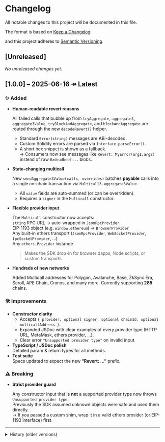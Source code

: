 # Changelog

All notable changes to this project will be documented in this file.

The format is based on [Keep a Changelog](https://keepachangelog.com/en/1.1.0/)

and this project adheres to [Semantic Versioning](https://semver.org/spec/v2.0.0.html).

## [Unreleased]

_No unreleased changes yet._

## [1.0.0] – 2025-06-16 ↠ **Latest**

### ✨ Added

- **Human-readable revert reasons**

  All failed calls that bubble up from `tryAggregate`, `aggregate3`, `aggregate3Value`, `tryBlockAndAggregate`, and `blockAndAggregate` are routed through the new `decodeRevert()` helper.

  - Standard `Error(string)` messages are ABI-decoded.
  - Custom Solidity errors are parsed via `Interface.parseError()`.
  - A short hex snippet is shown as a fallback.  
    → Consumers now see messages like `Revert: MyError(arg1,arg2)` instead of raw `0xdeadbeef...` blobs.

- **State-changing multicall**

  New `sendAggregate3Value(calls, overrides)` batches **payable** calls into a single on-chain transaction via `Multicall3.aggregate3Value`.

  - All `value` fields are auto-summed (or can be overridden).
  - Requires a `signer` in the `Multicall` constructor.

- **Flexible provider input**

  The `Multicall` constructor now accepts:  
  `string` RPC URL → auto-wrapped in `JsonRpcProvider`  
  EIP-1193 object (e.g. `window.ethereum`) → `BrowserProvider`  
  Any built-in ethers transport (`JsonRpcProvider`, `WebSocketProvider`, `IpcSocketProvider`, …)  
  Any `ethers.Provider` instance

  > Makes the SDK drop-in for browser dapps, Node scripts, or custom transports.

- **Hundreds of new networks**

  Added Multicall addresses for Polygon, Avalanche, Base, ZkSync Era, Scroll, APE Chain, Cronos, and many more. Currently supporting **285** chains.

### 🛠 Improvements

- **Constructor clarity**
  - Accepts `{ provider, optional signer, optional chainId, optional multicallAddress }`.
  - Expanded JSDoc with clear examples of every provider type (HTTP URL, MetaMask, ethers provider, …).
  - Clear error `"Unsupported provider type"` on invalid input.
- **TypeScript / JSDoc polish**  
  Detailed param & return types for all methods.
- **Test suite**  
  Specs updated to expect the new **“Revert: …”** prefix.

### ⚠️ Breaking

- **Strict provider guard**

  Any constructor input that is **not** a supported provider type now throws `Unsupported provider type`.  
  Previously the SDK assumed unknown objects were safe and used them directly.  
  → If you passed a custom shim, wrap it in a valid ethers provider (or EIP-1193 interface) first.

---

<details>

<summary>History (older versions)</summary>

## [0.0.4] – 2025-06-03

- Enhance SDK return types
- Fully unwrap outputs as plain JS primitive/object/array

</details>
